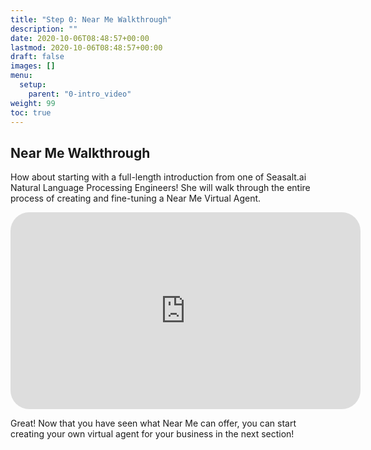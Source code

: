 ```yaml
---
title: "Step 0: Near Me Walkthrough"
description: ""
date: 2020-10-06T08:48:57+00:00
lastmod: 2020-10-06T08:48:57+00:00
draft: false
images: []
menu:
  setup:
    parent: "0-intro_video"
weight: 99
toc: true
---
```


## Near Me Walkthrough

How about starting with a full-length introduction from one of Seasalt.ai Natural Language Processing Engineers! She will walk through the entire process of creating and fine-tuning a Near Me Virtual Agent.

   <iframe width="560" height="315" src="https://www.youtube.com/embed/C3nAJZQHteE" title="YouTube video player" frameborder="0" allow="accelerometer; autoplay; clipboard-write; encrypted-media; gyroscope; picture-in-picture" allowfullscreen style="border-radius: 30px;"></iframe>

Great! Now that you have seen what Near Me can offer, you can start creating your own virtual agent for your business in the next section!

